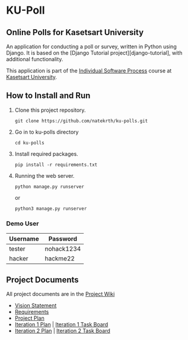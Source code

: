 # KU-Poll

## Online Polls for Kasetsart University

An application for conducting a poll or survey, written in Python using Django. It is based on the [Django Tutorial project][django-tutorial],
with additional functionality.

This application is part of the [Individual Software Process](https://cpske.github.io/ISP) course at [Kasetsart University](https://ku.ac.th).

## How to Install and Run
1. Clone this project repository.
    ```
    git clone https://github.com/natekrth/ku-polls.git
    ```
2. Go in to ku-polls directory
   ```
   cd ku-polls
   ```
3. Install required packages.
   ```
   pip install -r requirements.txt
   ```
4. Running the web server.
    ```
    python manage.py runserver 
    ```
    or
    ```
    python3 manage.py runserver
    ```

### Demo User
| Username  | Password  |
|-----------|-----------|
|   tester   | nohack1234 |
|   hacker   | hackme22 |

## Project Documents

All project documents are in the [Project Wiki](../../wiki/Home)

- [Vision Statement](../../wiki/Vision%20Statement)
- [Requirements](../../wiki/Requirements)
- [Project Plan](../../wiki/Development%20Plan)
- [Iteration 1 Plan](../../wiki/Iteration%201%20Plan) | [Iteration 1 Task Board](https://github.com/users/natekrth/projects/1/views/1) 
- [Iteration 2 Plan](../../wiki/Iteration-2-Plan) | [Iteration 2 Task Board](https://github.com/users/natekrth/projects/1/views/3)